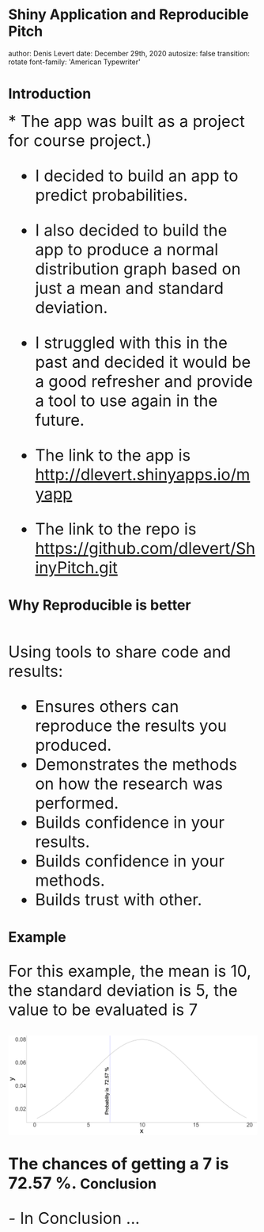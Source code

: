 Shiny Application and Reproducible Pitch
========================================================
author: Denis Levert
date: December 29th, 2020
autosize: false
transition: rotate
font-family: 'American Typewriter'


Introduction
========================================================

<font size="6">
* The app was built as a project for course project.)<br/>

* I decided to build an app to predict probabilities.<br/>

* I also decided to build the app to produce a normal
distribution graph based on just a mean and standard deviation.<br/>

* I struggled with this in the past and decided it would be a good refresher 
and provide a tool to use again in the future.<br/>

* The link to the app is <http://dlevert.shinyapps.io/myapp><br/>

* The link to the repo is <https://github.com/dlevert/ShinyPitch.git>

</font>

Why Reproducible is better
========================================================

<font size="6">
<br/>
Using tools to share code and results:<br/>

* Ensures others can reproduce the results you produced.<br/>
* Demonstrates the methods on how the research was performed.<br/>
* Builds confidence in your results.<br/>
* Builds confidence in your methods.<br/>
* Builds trust with other.<br/>

</font>

Example
========================================================
<font size="6">


For this example, the mean is 10, the standard deviation is 5, the value to be evaluated is 7

<img src="Pitch-figure/ex-1.png" title="plot of chunk ex" alt="plot of chunk ex" style="display: block; margin: auto;" />

The chances of getting a  7  is  72.57 %.
</font>
Conclusion
========================================================
<font size="6">

*-* In Conclusion ... <br/>

</font>
